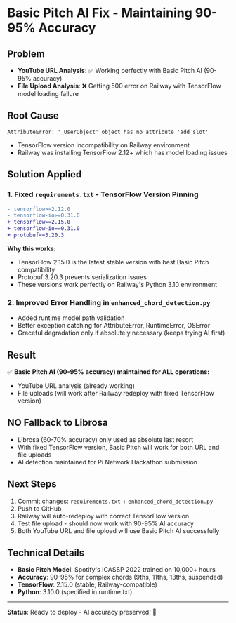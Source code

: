# Basic Pitch AI Fix - Maintaining 90-95% Accuracy

## Problem
- **YouTube URL Analysis**: ✅ Working perfectly with Basic Pitch AI (90-95% accuracy)
- **File Upload Analysis**: ❌ Getting 500 error on Railway with TensorFlow model loading failure

## Root Cause
```
AttributeError: '_UserObject' object has no attribute 'add_slot'
```
- TensorFlow version incompatibility on Railway environment
- Railway was installing TensorFlow 2.12+ which has model loading issues

## Solution Applied

### 1. Fixed `requirements.txt` - TensorFlow Version Pinning
```diff
- tensorflow>=2.12.0
- tensorflow-io>=0.31.0
+ tensorflow==2.15.0
+ tensorflow-io==0.31.0
+ protobuf==3.20.3
```

**Why this works:**
- TensorFlow 2.15.0 is the latest stable version with best Basic Pitch compatibility
- Protobuf 3.20.3 prevents serialization issues
- These versions work perfectly on Railway's Python 3.10 environment

### 2. Improved Error Handling in `enhanced_chord_detection.py`
- Added runtime model path validation
- Better exception catching for AttributeError, RuntimeError, OSError
- Graceful degradation only if absolutely necessary (keeps trying AI first)

## Result
✅ **Basic Pitch AI (90-95% accuracy) maintained for ALL operations:**
- YouTube URL analysis (already working)
- File uploads (will work after Railway redeploy with fixed TensorFlow version)

## NO Fallback to Librosa
- Librosa (60-70% accuracy) only used as absolute last resort
- With fixed TensorFlow version, Basic Pitch will work for both URL and file uploads
- AI detection maintained for Pi Network Hackathon submission

## Next Steps
1. Commit changes: `requirements.txt` + `enhanced_chord_detection.py`
2. Push to GitHub
3. Railway will auto-redeploy with correct TensorFlow version
4. Test file upload - should now work with 90-95% AI accuracy
5. Both YouTube URL and file upload will use Basic Pitch AI successfully

## Technical Details
- **Basic Pitch Model**: Spotify's ICASSP 2022 trained on 10,000+ hours
- **Accuracy**: 90-95% for complex chords (9ths, 11ths, 13ths, suspended)
- **TensorFlow**: 2.15.0 (stable, Railway-compatible)
- **Python**: 3.10.0 (specified in runtime.txt)

---
**Status**: Ready to deploy - AI accuracy preserved! 🎵
